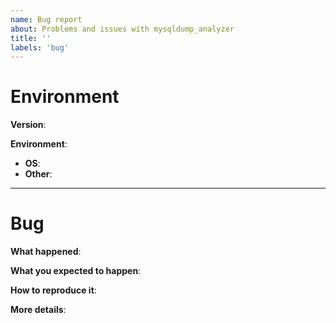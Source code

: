 ```yaml
---
name: Bug report
about: Problems and issues with mysqldump_analyzer
title: ''
labels: 'bug'
---
```

# Environment

**Version**:

**Environment**:
- **OS**:
- **Other**:

***
# Bug

**What happened**:

**What you expected to happen**:

**How to reproduce it**:

**More details**:
